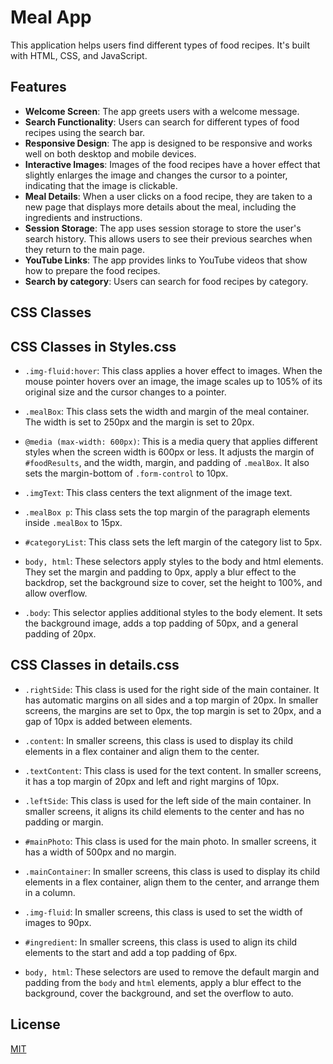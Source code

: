 # Meal App

This application helps users find different types of food recipes. It's built with HTML, CSS, and JavaScript.

## Features

- **Welcome Screen**: The app greets users with a welcome message.
- **Search Functionality**: Users can search for different types of food recipes using the search bar.
- **Responsive Design**: The app is designed to be responsive and works well on both desktop and mobile devices.
- **Interactive Images**: Images of the food recipes have a hover effect that slightly enlarges the image and changes the cursor to a pointer, indicating that the image is clickable.
- **Meal Details**: When a user clicks on a food recipe, they are taken to a new page that displays more details about the meal, including the ingredients and instructions.
- **Session Storage**: The app uses session storage to store the user's search history. This allows users to see their previous searches when they return to the main page.
- **YouTube Links**: The app provides links to YouTube videos that show how to prepare the food recipes.
- **Search by category**: Users can search for food recipes by category.

## CSS Classes

## CSS Classes in Styles.css

- `.img-fluid:hover`: This class applies a hover effect to images. When the mouse pointer hovers over an image, the image scales up to 105% of its original size and the cursor changes to a pointer.

- `.mealBox`: This class sets the width and margin of the meal container. The width is set to 250px and the margin is set to 20px.

- `@media (max-width: 600px)`: This is a media query that applies different styles when the screen width is 600px or less. It adjusts the margin of `#foodResults`, and the width, margin, and padding of `.mealBox`. It also sets the margin-bottom of `.form-control` to 10px.

- `.imgText`: This class centers the text alignment of the image text.

- `.mealBox p`: This class sets the top margin of the paragraph elements inside `.mealBox` to 15px.

- `#categoryList`: This class sets the left margin of the category list to 5px.

- `body, html`: These selectors apply styles to the body and html elements. They set the margin and padding to 0px, apply a blur effect to the backdrop, set the background size to cover, set the height to 100%, and allow overflow.

- `.body`: This selector applies additional styles to the body element. It sets the background image, adds a top padding of 50px, and a general padding of 20px.

## CSS Classes in details.css

- `.rightSide`: This class is used for the right side of the main container. It has automatic margins on all sides and a top margin of 20px. In smaller screens, the margins are set to 0px, the top margin is set to 20px, and a gap of 10px is added between elements.

- `.content`: In smaller screens, this class is used to display its child elements in a flex container and align them to the center.

- `.textContent`: This class is used for the text content. In smaller screens, it has a top margin of 20px and left and right margins of 10px.

- `.leftSide`: This class is used for the left side of the main container. In smaller screens, it aligns its child elements to the center and has no padding or margin.

- `#mainPhoto`: This class is used for the main photo. In smaller screens, it has a width of 500px and no margin.

- `.mainContainer`: In smaller screens, this class is used to display its child elements in a flex container, align them to the center, and arrange them in a column.

- `.img-fluid`: In smaller screens, this class is used to set the width of images to 90px.

- `#ingredient`: In smaller screens, this class is used to align its child elements to the start and add a top padding of 6px.

- `body, html`: These selectors are used to remove the default margin and padding from the `body` and `html` elements, apply a blur effect to the background, cover the background, and set the overflow to auto.


## License

[MIT](https://choosealicense.com/licenses/mit/)
 
